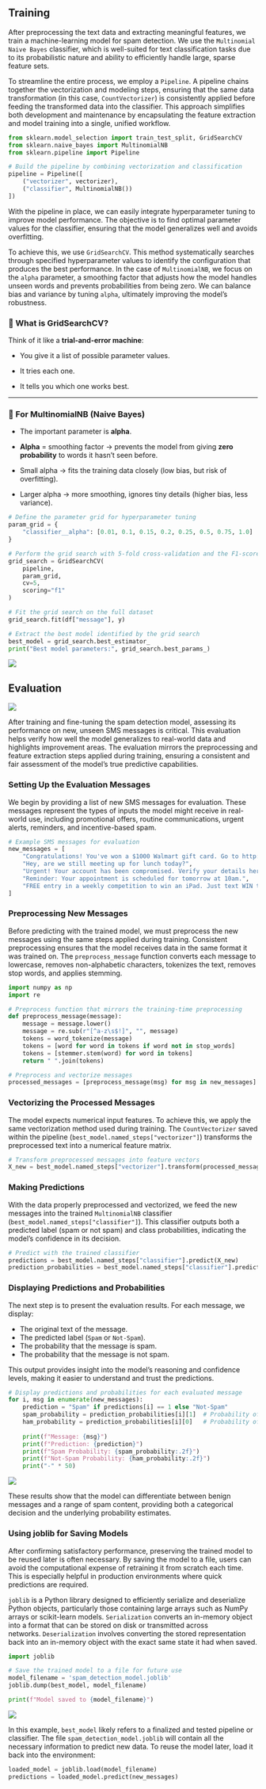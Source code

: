 ## Training

After preprocessing the text data and extracting meaningful features, we train a machine-learning model for spam detection. We use the `Multinomial Naive Bayes` classifier, which is well-suited for text classification tasks due to its probabilistic nature and ability to efficiently handle large, sparse feature sets.

To streamline the entire process, we employ a `Pipeline`. A pipeline chains together the vectorization and modeling steps, ensuring that the same data transformation (in this case, `CountVectorizer`) is consistently applied before feeding the transformed data into the classifier. This approach simplifies both development and maintenance by encapsulating the feature extraction and model training into a single, unified workflow.

```python
from sklearn.model_selection import train_test_split, GridSearchCV
from sklearn.naive_bayes import MultinomialNB
from sklearn.pipeline import Pipeline

# Build the pipeline by combining vectorization and classification
pipeline = Pipeline([
    ("vectorizer", vectorizer),
    ("classifier", MultinomialNB())
])
```

With the pipeline in place, we can easily integrate hyperparameter tuning to improve model performance. The objective is to find optimal parameter values for the classifier, ensuring that the model generalizes well and avoids overfitting.

To achieve this, we use `GridSearchCV`. This method systematically searches through specified hyperparameter values to identify the configuration that produces the best performance. In the case of `MultinomialNB`, we focus on the `alpha` parameter, a smoothing factor that adjusts how the model handles unseen words and prevents probabilities from being zero. We can balance bias and variance by tuning `alpha`, ultimately improving the model’s robustness.

### 🔹 What is **GridSearchCV**?

Think of it like a **trial-and-error machine**:

- You give it a list of possible parameter values.
    
- It tries each one.
    
- It tells you which one works best.
    

---

### 🔹 For **MultinomialNB** (Naive Bayes)

- The important parameter is **alpha**.
    
- **Alpha** = smoothing factor → prevents the model from giving **zero probability** to words it hasn’t seen before.
    
- Small alpha → fits the training data closely (low bias, but risk of overfitting).
    
- Larger alpha → more smoothing, ignores tiny details (higher bias, less variance).

```python
# Define the parameter grid for hyperparameter tuning
param_grid = {
    "classifier__alpha": [0.01, 0.1, 0.15, 0.2, 0.25, 0.5, 0.75, 1.0]
}

# Perform the grid search with 5-fold cross-validation and the F1-score as metric
grid_search = GridSearchCV(
    pipeline,
    param_grid,
    cv=5,
    scoring="f1"
)

# Fit the grid search on the full dataset
grid_search.fit(df["message"], y)

# Extract the best model identified by the grid search
best_model = grid_search.best_estimator_
print("Best model parameters:", grid_search.best_params_)
```

![](attachments/Pasted%20image%2020250823172623.png)

## Evaluation

![](attachments/Pasted%20image%2020250823172659.png)

After training and fine-tuning the spam detection model, assessing its performance on new, unseen SMS messages is critical. This evaluation helps verify how well the model generalizes to real-world data and highlights improvement areas. The evaluation mirrors the preprocessing and feature extraction steps applied during training, ensuring a consistent and fair assessment of the model’s true predictive capabilities.

### Setting Up the Evaluation Messages

We begin by providing a list of new SMS messages for evaluation. These messages represent the types of inputs the model might receive in real-world use, including promotional offers, routine communications, urgent alerts, reminders, and incentive-based spam.

```python
# Example SMS messages for evaluation
new_messages = [
    "Congratulations! You've won a $1000 Walmart gift card. Go to http://bit.ly/1234 to claim now.",
    "Hey, are we still meeting up for lunch today?",
    "Urgent! Your account has been compromised. Verify your details here: www.fakebank.com/verify",
    "Reminder: Your appointment is scheduled for tomorrow at 10am.",
    "FREE entry in a weekly competition to win an iPad. Just text WIN to 80085 now!",
]
```

### Preprocessing New Messages

Before predicting with the trained model, we must preprocess the new messages using the same steps applied during training. Consistent preprocessing ensures that the model receives data in the same format it was trained on. The `preprocess_message` function converts each message to lowercase, removes non-alphabetic characters, tokenizes the text, removes stop words, and applies stemming.

```python
import numpy as np
import re

# Preprocess function that mirrors the training-time preprocessing
def preprocess_message(message):
    message = message.lower()
    message = re.sub(r"[^a-z\s$!]", "", message)
    tokens = word_tokenize(message)
    tokens = [word for word in tokens if word not in stop_words]
    tokens = [stemmer.stem(word) for word in tokens]
    return " ".join(tokens)
```

```python
# Preprocess and vectorize messages
processed_messages = [preprocess_message(msg) for msg in new_messages]
```

### Vectorizing the Processed Messages

The model expects numerical input features. To achieve this, we apply the same vectorization method used during training. The `CountVectorizer` saved within the pipeline (`best_model.named_steps["vectorizer"]`) transforms the preprocessed text into a numerical feature matrix.

```python
# Transform preprocessed messages into feature vectors
X_new = best_model.named_steps["vectorizer"].transform(processed_messages)
```
### Making Predictions

With the data properly preprocessed and vectorized, we feed the new messages into the trained `MultinomialNB` classifier (`best_model.named_steps["classifier"]`). This classifier outputs both a predicted label (spam or not spam) and class probabilities, indicating the model’s confidence in its decision.

```python
# Predict with the trained classifier
predictions = best_model.named_steps["classifier"].predict(X_new)
prediction_probabilities = best_model.named_steps["classifier"].predict_proba(X_new)
```

### Displaying Predictions and Probabilities

The next step is to present the evaluation results. For each message, we display:

- The original text of the message.
- The predicted label (`Spam` or `Not-Spam`).
- The probability that the message is spam.
- The probability that the message is not spam.

This output provides insight into the model’s reasoning and confidence levels, making it easier to understand and trust the predictions.

```python
# Display predictions and probabilities for each evaluated message
for i, msg in enumerate(new_messages):
    prediction = "Spam" if predictions[i] == 1 else "Not-Spam"
    spam_probability = prediction_probabilities[i][1]  # Probability of being spam
    ham_probability = prediction_probabilities[i][0]   # Probability of being not spam
    
    print(f"Message: {msg}")
    print(f"Prediction: {prediction}")
    print(f"Spam Probability: {spam_probability:.2f}")
    print(f"Not-Spam Probability: {ham_probability:.2f}")
    print("-" * 50)
```

![](attachments/Pasted%20image%2020250823173625.png)

These results show that the model can differentiate between benign messages and a range of spam content, providing both a categorical decision and the underlying probability estimates.
### Using joblib for Saving Models

After confirming satisfactory performance, preserving the trained model to be reused later is often necessary. By saving the model to a file, users can avoid the computational expense of retraining it from scratch each time. This is especially helpful in production environments where quick predictions are required.

`joblib` is a Python library designed to efficiently serialize and deserialize Python objects, particularly those containing large arrays such as NumPy arrays or scikit-learn models. `Serialization` converts an in-memory object into a format that can be stored on disk or transmitted across networks. `Deserialization` involves converting the stored representation back into an in-memory object with the exact same state it had when saved.

```python
import joblib

# Save the trained model to a file for future use
model_filename = 'spam_detection_model.joblib'
joblib.dump(best_model, model_filename)

print(f"Model saved to {model_filename}")
```

![](attachments/spam_detection_model.joblib)

In this example, `best_model` likely refers to a finalized and tested pipeline or classifier. The file `spam_detection_model.joblib` will contain all the necessary information to predict new data. To reuse the model later, load it back into the environment:

```python
loaded_model = joblib.load(model_filename)
predictions = loaded_model.predict(new_messages)
```

